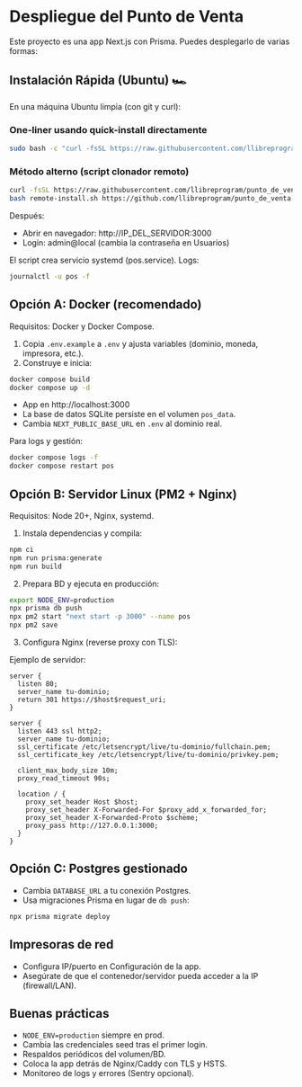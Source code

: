 # Despliegue del Punto de Venta

Este proyecto es una app Next.js con Prisma. Puedes desplegarlo de varias formas:

## Instalación Rápida (Ubuntu) 🏎️

En una máquina Ubuntu limpia (con git y curl):

### One‑liner usando quick-install directamente
```bash
sudo bash -c "curl -fsSL https://raw.githubusercontent.com/llibreprogram/punto_de_venta/main/scripts/quick-install.sh -o /tmp/pos-install.sh && bash /tmp/pos-install.sh REPO_URL=https://github.com/llibreprogram/punto_de_venta.git"
```

### Método alterno (script clonador remoto)
```bash
curl -fsSL https://raw.githubusercontent.com/llibreprogram/punto_de_venta/main/scripts/remote-install.sh -o remote-install.sh
bash remote-install.sh https://github.com/llibreprogram/punto_de_venta.git
```

Después:
- Abrir en navegador: http://IP_DEL_SERVIDOR:3000
- Login: admin@local (cambia la contraseña en Usuarios)

El script crea servicio systemd (pos.service). Logs:

```bash
journalctl -u pos -f
```

## Opción A: Docker (recomendado)

Requisitos: Docker y Docker Compose.

1. Copia `.env.example` a `.env` y ajusta variables (dominio, moneda, impresora, etc.).
2. Construye e inicia:

```bash
docker compose build
docker compose up -d
```

- App en http://localhost:3000
- La base de datos SQLite persiste en el volumen `pos_data`.
- Cambia `NEXT_PUBLIC_BASE_URL` en `.env` al dominio real.

Para logs y gestión:

```bash
docker compose logs -f
docker compose restart pos
```

## Opción B: Servidor Linux (PM2 + Nginx)

Requisitos: Node 20+, Nginx, systemd.

1. Instala dependencias y compila:

```bash
npm ci
npm run prisma:generate
npm run build
```

2. Prepara BD y ejecuta en producción:

```bash
export NODE_ENV=production
npx prisma db push
npx pm2 start "next start -p 3000" --name pos
npx pm2 save
```

3. Configura Nginx (reverse proxy con TLS):

Ejemplo de servidor:

```
server {
  listen 80;
  server_name tu-dominio;
  return 301 https://$host$request_uri;
}

server {
  listen 443 ssl http2;
  server_name tu-dominio;
  ssl_certificate /etc/letsencrypt/live/tu-dominio/fullchain.pem;
  ssl_certificate_key /etc/letsencrypt/live/tu-dominio/privkey.pem;

  client_max_body_size 10m;
  proxy_read_timeout 90s;

  location / {
    proxy_set_header Host $host;
    proxy_set_header X-Forwarded-For $proxy_add_x_forwarded_for;
    proxy_set_header X-Forwarded-Proto $scheme;
    proxy_pass http://127.0.0.1:3000;
  }
}
```

## Opción C: Postgres gestionado

- Cambia `DATABASE_URL` a tu conexión Postgres.
- Usa migraciones Prisma en lugar de `db push`:

```bash
npx prisma migrate deploy
```

## Impresoras de red

- Configura IP/puerto en Configuración de la app.
- Asegúrate de que el contenedor/servidor pueda acceder a la IP (firewall/LAN).

## Buenas prácticas

- `NODE_ENV=production` siempre en prod.
- Cambia las credenciales seed tras el primer login.
- Respaldos periódicos del volumen/BD.
- Coloca la app detrás de Nginx/Caddy con TLS y HSTS.
- Monitoreo de logs y errores (Sentry opcional).
